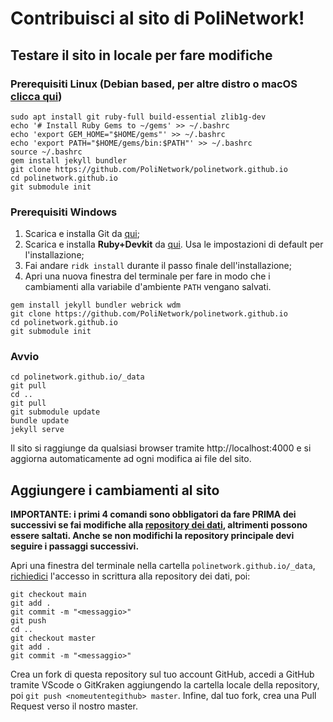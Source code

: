 # Contribuisci al sito di PoliNetwork!

## Testare il sito in locale per fare modifiche

### Prerequisiti Linux (Debian based, per altre distro o macOS [clicca qui](https://jekyllrb.com/docs/installation/other-linux/))

```
sudo apt install git ruby-full build-essential zlib1g-dev
echo '# Install Ruby Gems to ~/gems' >> ~/.bashrc
echo 'export GEM_HOME="$HOME/gems"' >> ~/.bashrc
echo 'export PATH="$HOME/gems/bin:$PATH"' >> ~/.bashrc
source ~/.bashrc
gem install jekyll bundler
git clone https://github.com/PoliNetwork/polinetwork.github.io
cd polinetwork.github.io
git submodule init
```

### Prerequisiti Windows

1. Scarica e installa Git da [qui](https://git-scm.com/download/win);
2. Scarica e installa **Ruby+Devkit** da [qui](https://rubyinstaller.org/downloads/). Usa le impostazioni di default per l'installazione;
3. Fai andare `ridk install` durante il passo finale dell'installazione;
4. Apri una nuova finestra del terminale per fare in modo che i cambiamenti alla variabile d'ambiente `PATH` vengano salvati.

```
gem install jekyll bundler webrick wdm
git clone https://github.com/PoliNetwork/polinetwork.github.io
cd polinetwork.github.io
git submodule init
```

### Avvio

```
cd polinetwork.github.io/_data
git pull
cd ..
git pull
git submodule update
bundle update
jekyll serve
```

Il sito si raggiunge da qualsiasi browser tramite http://localhost:4000 e si aggiorna automaticamente ad ogni modifica ai file del sito.

## Aggiungere i cambiamenti al sito

**IMPORTANTE: i primi 4 comandi sono obbligatori da fare PRIMA dei successivi se fai modifiche alla [repository dei dati](https://github.com/PoliNetworkOrg/polinetworkWebsiteData), altrimenti possono essere saltati. Anche se non modifichi la repository principale devi seguire i passaggi successivi.**

Apri una finestra del terminale nella cartella `polinetwork.github.io/_data`, [richiedici](https://polinetwork.org/it/learnmore/contacts/) l'accesso in scrittura alla repository dei dati, poi:

```
git checkout main
git add .
git commit -m "<messaggio>"
git push
cd ..
git checkout master
git add .
git commit -m "<messaggio>"
```
Crea un fork di questa repository sul tuo account GitHub, accedi a GitHub tramite VScode o GitKraken aggiungendo la cartella locale della repository, poi `git push <nomeutentegithub> master`. Infine, dal tuo fork, crea una Pull Request verso il nostro master.
